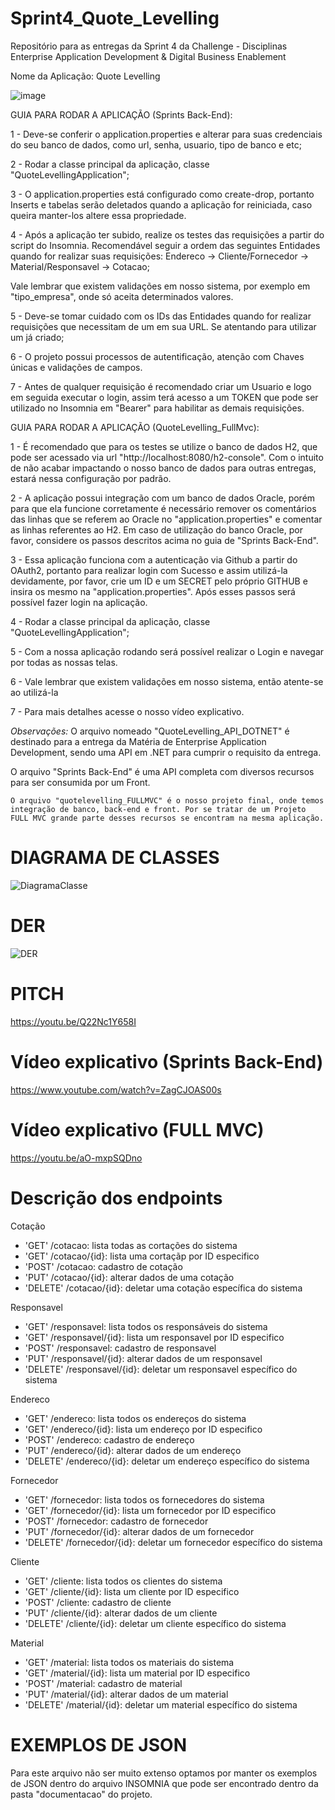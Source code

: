 # Sprint4_Quote_Levelling
Repositório para as entregas da Sprint 4 da Challenge - Disciplinas Enterprise Application Development &amp; Digital Business Enablement


Nome da Aplicação: Quote Levelling


![image](https://github.com/HebertLins/Sprint-1-JAVA/assets/111543334/cfad3699-e26c-4688-ba36-528b5e970c8a)

GUIA PARA RODAR A APLICAÇÃO (Sprints Back-End):

1 - Deve-se conferir o application.properties e alterar para suas credenciais do seu banco de dados, como url, senha, usuario, tipo de banco e etc;

2 - Rodar a classe principal da aplicação, classe "QuoteLevellingApplication";

3 - O application.properties está configurado como create-drop, portanto Inserts e tabelas serão deletados quando a aplicação for reiniciada, caso queira manter-los altere essa propriedade.

4 - Após a aplicação ter subido, realize os testes das requisições a partir do script do Insomnia. Recomendável seguir a ordem das seguintes Entidades quando for realizar suas requisições:
Endereco -> Cliente/Fornecedor -> Material/Responsavel -> Cotacao;

Vale lembrar que existem validações em nosso sistema, por exemplo em "tipo_empresa", onde só aceita determinados valores.

5 - Deve-se tomar cuidado com os IDs das Entidades quando for realizar requisições que necessitam de um em sua URL. Se atentando para utilizar um já criado;

6 - O projeto possui processos de autentificação, atenção com Chaves únicas e validações de campos.

7 - Antes de qualquer requisição é recomendado criar um Usuario e logo em seguida executar o login, assim terá acesso a um TOKEN que pode ser utilizado no Insomnia em "Bearer" para habilitar as demais requisições.


GUIA PARA RODAR A APLICAÇÃO (QuoteLevelling_FullMvc):

1 - É recomendado que para os testes se utilize o banco de dados H2, que pode ser acessado via url "http://localhost:8080/h2-console". Com o intuito de não acabar impactando o nosso banco de dados para outras entregas, estará nessa configuração por padrão.

2 - A aplicação possui integração com um banco de dados Oracle, porém para que ela funcione corretamente é necessário remover os comentários das linhas que se referem ao Oracle no "application.properties" e comentar as linhas referentes ao H2. Em caso de utilização do banco Oracle, por favor, considere os passos descritos acima no guia de "Sprints Back-End".

3 - Essa aplicação funciona com a autenticação via Github a partir do OAuth2, portanto para realizar login com Sucesso e assim utilizá-la devidamente, por favor, crie um ID e um SECRET pelo próprio GITHUB e insira os mesmo na "application.properties". Após esses passos será possível fazer login na aplicação.

4 - Rodar a classe principal da aplicação, classe "QuoteLevellingApplication";

5 - Com a nossa aplicação rodando será possível realizar o Login e navegar por todas as nossas telas.

6 - Vale lembrar que existem validações em nosso sistema, então atente-se ao utilizá-la

7 - Para mais detalhes acesse o nosso vídeo explicativo.


*Observações:*  O arquivo nomeado "QuoteLevelling_API_DOTNET" é destinado para a entrega da Matéria de Enterprise Application Development, sendo uma API em .NET para cumprir o requisito da entrega.
  
  O arquivo "Sprints Back-End" é uma API completa com diversos recursos para ser consumida por um Front.

    O arquivo "quotelevelling_FULLMVC" é o nosso projeto final, onde temos integração de banco, back-end e front. Por se tratar de um Projeto FULL MVC grande parte desses recursos se encontram na mesma aplicação.


# DIAGRAMA DE CLASSES

![DiagramaClasse](https://github.com/HebertLins/Sprint2_Quote_Levelling_BackEnd/assets/111543334/f20510fd-6cf8-49fb-94db-62bc3439cfe6)



# DER

![DER](https://github.com/HebertLins/Sprint-1-JAVA/assets/111543334/ee7e01aa-d829-4410-866a-5633f3a88832)


# PITCH

https://youtu.be/Q22Nc1Y658I

# Vídeo explicativo (Sprints Back-End)

https://www.youtube.com/watch?v=ZagCJOAS00s

# Vídeo explicativo (FULL MVC)

https://youtu.be/aO-mxpSQDno

# Descrição dos endpoints

Cotação

- 'GET'     /cotacao: lista todas as cortações do sistema
- 'GET'     /cotacao/{id}: lista uma cortaçãp por ID especifico
- 'POST'    /cotacao: cadastro de cotação
- 'PUT'     /cotacao/{id}: alterar dados de uma cotação
- 'DELETE'  /cotacao/{id}: deletar uma cotação específica do sistema

Responsavel

- 'GET'     /responsavel: lista todos os responsáveis do sistema
- 'GET'     /responsavel/{id}: lista um responsavel por ID especifico
- 'POST'    /responsavel: cadastro de responsavel
- 'PUT'     /responsavel/{id}: alterar dados de um responsavel
- 'DELETE'  /responsavel/{id}: deletar um responsavel específico do sistema

Endereco

- 'GET'     /endereco: lista todos os endereços do sistema
- 'GET'     /endereco/{id}: lista um endereço por ID especifico
- 'POST'    /endereco: cadastro de endereço
- 'PUT'     /endereco/{id}: alterar dados de um endereço
- 'DELETE'  /endereco/{id}: deletar um endereço específico do sistema

Fornecedor

- 'GET'     /fornecedor: lista todos os fornecedores do sistema
- 'GET'     /fornecedor/{id}: lista um fornecedor por ID especifico
- 'POST'    /fornecedor: cadastro de fornecedor
- 'PUT'     /fornecedor/{id}: alterar dados de um fornecedor
- 'DELETE'  /fornecedor/{id}: deletar um fornecedor específico do sistema

Cliente

- 'GET'     /cliente: lista todos os clientes do sistema
- 'GET'     /cliente/{id}: lista um cliente por ID especifico
- 'POST'    /cliente: cadastro de cliente
- 'PUT'     /cliente/{id}: alterar dados de um cliente
- 'DELETE'  /cliente/{id}: deletar um cliente específico do sistema

Material

- 'GET'     /material: lista todos os materiais do sistema
- 'GET'     /material/{id}: lista um material por ID especifico
- 'POST'    /material: cadastro de material
- 'PUT'     /material/{id}: alterar dados de um material
- 'DELETE'  /material/{id}: deletar um material específico do sistema

# EXEMPLOS DE JSON

Para este arquivo não ser muito extenso optamos por manter os exemplos de JSON dentro do arquivo INSOMNIA que pode ser encontrado dentro da pasta "documentacao" do projeto.
